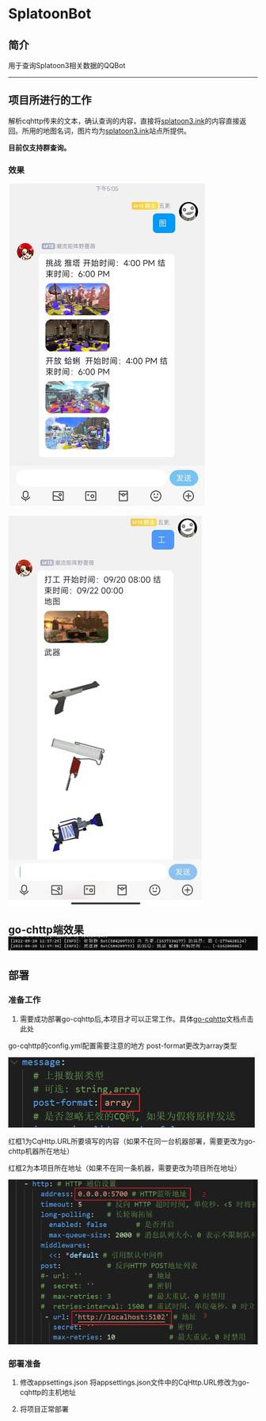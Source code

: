 
# SplatoonBot

## 简介
用于查询Splatoon3相关数据的QQBot

---
## 项目所进行的工作

解析cqhttp传来的文本，确认查询的内容，直接将[splatoon3.ink](https://https://splatoon3.ink/)的内容直接返回。所用的地图名词，图片均为[splatoon3.ink](https://https://splatoon3.ink/)站点所提供。

**目前仅支持群查询。**

### 效果
![图](./images/Bankara.png)

![工](./images/CoopGrouping.png)

go-chttp端效果
![go-chttp](./images/chttp.png)
---

## 部署
### 准备工作
1. 需要成功部署go-cqhttp后,本项目才可以正常工作。具体[go-cqhttp](https://github.com/Mrs4s/go-cqhttp)文档点击此处

go-cqhttp的config.yml配置需要注意的地方
post-format更改为array类型

![post-format](./images/config1.png)

红框1为CqHttp.URL所要填写的内容（如果不在同一台机器部署，需要更改为go-chttp机器所在地址）

红框2为本项目所在地址（如果不在同一条机器，需要更改为项目所在地址）

![url](./images/config2.png)

### 部署准备
1. 修改appsettings.json
将appsettings.json文件中的CqHttp.URL修改为go-cqhttp的主机地址

2. 将项目正常部署

